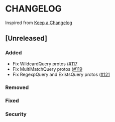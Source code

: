 # CHANGELOG

Inspired from [Keep a Changelog](https://keepachangelog.com/en/1.0.0/)

## [Unreleased]
### Added
- Fix WildcardQuery protos ([#117](https://github.com/opensearch-project/opensearch-protobufs/pull/117)
- Fix MultiMatchQuery protos ([#119](https://github.com/opensearch-project/opensearch-protobufs/pull/119)
- Fix RegexpQuery and ExistsQuery protos ([#121](https://github.com/opensearch-project/opensearch-protobufs/pull/121)

### Removed

### Fixed

### Security
